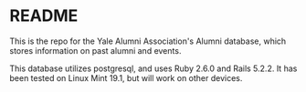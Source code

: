 # README

This is the repo for the Yale Alumni Association's Alumni database, which stores information on past alumni and events.

This database utilizes postgresql, and uses Ruby 2.6.0 and Rails 5.2.2. It has been tested on Linux Mint 19.1, but will work on other devices.

